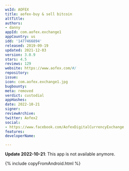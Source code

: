 ```yaml
---
wsId: AOFEX
title: aofex-buy & sell bitcoin
altTitle: 
authors:
- danny
appId: com.aofex.exchange1
appCountry: us
idd: '1477466894'
released: 2019-09-19
updated: 2021-12-03
version: 3.0.9
stars: 4.5
reviews: 129
website: https://www.aofex.com/#/
repository: 
issue: 
icon: com.aofex.exchange1.jpg
bugbounty: 
meta: removed
verdict: custodial
appHashes: 
date: 2022-10-21
signer: 
reviewArchive: 
twitter: Aofex2
social:
- https://www.facebook.com/AofexDigitalCurrencyExchange
features: 
developerName: 

---
```


**Update 2022-10-21**: This app is not available anymore.

{% include copyFromAndroid.html %}

